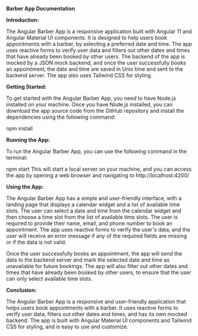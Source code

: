 **Barber App Documentation**

**Introduction:**

The Angular Barber App is a responsive application built with Angular 11 and Angular Material UI components. It is designed to help users book appointments with a barber, by selecting a preferred date and time. The app uses reactive forms to verify user data and filters out other dates and times that have already been booked by other users. The backend of the app is mocked by a JSON mock backend, and once the user successfully books an appointment, the date and time are saved in Unix time and sent to the backend server. The app also uses Tailwind CSS for styling.

**Getting Started:**

To get started with the Angular Barber App, you need to have Node.js installed on your machine. Once you have Node.js installed, you can download the app source code from the GitHub repository and install the dependencies using the following command:

npm install

**Running the App:**

To run the Angular Barber App, you can use the following command in the terminal:

npm start
This will start a local server on your machine, and you can access the app by opening a web browser and navigating to http://localhost:4200/

**Using the App:**

The Angular Barber App has a simple and user-friendly interface, with a landing page that displays a calendar widget and a list of available time slots. The user can select a date and time from the calendar widget and then choose a time slot from the list of available time slots. The user is required to provide their name, email, and phone number to book an appointment. The app uses reactive forms to verify the user's data, and the user will receive an error message if any of the required fields are missing or if the data is not valid.

Once the user successfully books an appointment, the app will send the data to the backend server and mark the selected date and time as unavailable for future bookings. The app will also filter out other dates and times that have already been booked by other users, to ensure that the user can only select available time slots.

**Conclusion:**

The Angular Barber App is a responsive and user-friendly application that helps users book appointments with a barber. It uses reactive forms to verify user data, filters out other dates and times, and has its own mocked backend. The app is built with Angular Material UI components and Tailwind CSS for styling, and is easy to use and customize.
